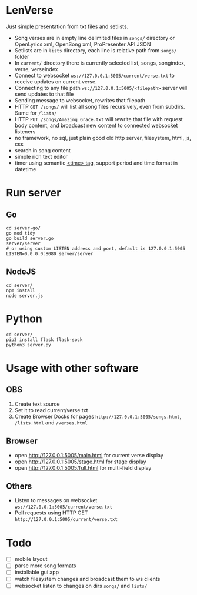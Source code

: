 # LenVerse

Just simple presentation from txt files and setlists.

- Song verses are in empty line delimited files in `songs/` directory or OpenLyrics xml, OpenSong xml, ProPresenter API JSON
- Setlists are in `lists` directory, each line is relative path from `songs/` folder
- In `current/` directory there is currently selected list, songs, songindex, verse, verseindex
- Connect to websocket `ws://127.0.0.1:5005/current/verse.txt` to receive updates on current verse.
- Connecting to any file path `ws://127.0.0.1:5005/<filepath>` server will send updates to that file
- Sending message to websocket, rewrites that filepath
- HTTP `GET /songs/` will list all song files recursively, even from subdirs. Same for `/lists/`
- HTTP `PUT /songs/Amazing Grace.txt` will rewrite that file with request body content, and broadcast new content to connected websocket listeners
- no framework, no sql, just plain good old http server, filesystem, html, js, css
- search in song content
- simple rich text editor
- timer using semantic [&lt;time&gt; tag](https://developer.mozilla.org/en-US/docs/Web/HTML/Element/time), support period and time format in datetime

# Run server

## Go

    cd server-go/
    go mod tidy
    go build server.go
    server/server
    # or using custom LISTEN address and port, default is 127.0.0.1:5005
    LISTEN=0.0.0.0:8080 server/server

## NodeJS

    cd server/
    npm install
    node server.js
    
# Python
    
    cd server/
    pip3 install flask flask-sock
    python3 server.py

# Usage with other software

## OBS

1. Create text source
2. Set it to read current/verse.txt
3. Create Browser Docks for pages `http://127.0.0.1:5005/songs.html`, `/lists.html` and `/verses.html`

## Browser

- open http://127.0.0.1:5005/main.html for current verse display
- open http://127.0.0.1:5005/stage.html for stage display
- open http://127.0.0.1:5005/full.html for multi-field display

## Others

- Listen to messages on websocket `ws://127.0.0.1:5005/current/verse.txt`
- Poll requests using HTTP GET `http://127.0.0.1:5005/current/verse.txt`

# Todo

- [ ] mobile layout
- [ ] parse more song formats
- [ ] installable gui app
- [ ] watch filesystem changes and broadcast them to ws clients
- [ ] websocket listen to changes on dirs `songs/` and `lists/`
